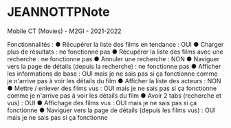 # JEANNOTTPNote

Mobile CT (Movies) - M2GI - 2021-2022


Fonctionnalités :
● Récupérer la liste des films en tendance : OUI
● Charger plus de résultats : ne fonctionne pas
● Récupérer la liste des films avec une recherche : ne fonctionne pas
● Annuler une recherche : NON
● Naviguer vers la page de détails (depuis la recherche) : ne fonctionne pas
● Afficher les informations de base : OUI mais je ne sais pas si ça fonctionne comme je n'arrive pas à voir les détails du film
● Afficher la liste des acteurs : NON
● Mettre / enlever des films vus : OUI mais je ne sais pas si ça fonctionne comme je n'arrive pas à voir les détails du film
● Avoir 2 tabs (recherche et vus) : OUI
● Affichage des films vus : OUI mais je ne sais pas si ça fonctionne
● Naviguer vers la page de détails (depuis les films vus) : OUI mais je ne sais pas si ça fonctionne
